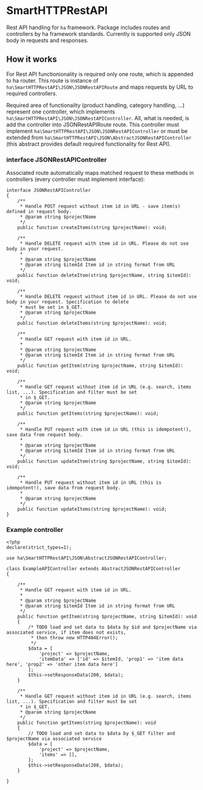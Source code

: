 # SmartHTTPRestAPI
Rest API handling for `ha` framework. Package includes routes and controllers by ha framework standards. Currently is supported only JSON body in requests and responses.

## How it works
For Rest API functionionality is required only one route, which is appended to ha router. This route is instance of `ha\SmartHTTPRestAPI\JSON\JSONRestAPIRoute` and maps requests by URL to required controllers.

Required area of functionality (product handling, category handling, ...) represent one controller, which implements `ha\SmartHTTPRestAPI\JSON\JSONRestAPIController`. All, what is needed, is add the controller into JSONRestAPIRoute route. This controller must implement `ha\SmartHTTPRestAPI\JSON\JSONRestAPIController` or must be extended from `ha\SmartHTTPRestAPI\JSON\AbstractJSONRestAPIController` (this abstract provides default required functionality for Rest API).


### interface JSONRestAPIController
Associated route automatically maps matched request to these methods in controllers (every controller must implement interface):

```
interface JSONRestAPIController
{
    /**
     * Handle POST request without item id in URL - save item(s) defined in request body.
     * @param string $projectName
     */
    public function createItems(string $projectName): void;

    /**
     * Handle DELETE request with item id in URL. Please do not use body in your request.
     *
     * @param string $projectName
     * @param string $itemId Item id in string format from URL
     */
    public function deleteItem(string $projectName, string $itemId): void;

    /**
     * Handle DELETE request without item id in URL. Please do not use body in your request. Specification to delete
     * must be set in $_GET.
     * @param string $projectName
     */
    public function deleteItems(string $projectName): void;

    /**
     * Handle GET request with item id in URL.
     *
     * @param string $projectName
     * @param string $itemId Item id in string format from URL
     */
    public function getItem(string $projectName, string $itemId): void;

    /**
     * Handle GET request without item id in URL (e.g. search, items list, ...). Specification and filter must be set
     * in $_GET.
     * @param string $projectName
     */
    public function getItems(string $projectName): void;

    /**
     * Handle PUT request with item id in URL (this is idempotent!), save data from request body.
     *
     * @param string $projectName
     * @param string $itemId Item id in string format from URL
     */
    public function updateItem(string $projectName, string $itemId): void;

    /**
     * Handle PUT request without item id in URL (this is idempotent!), save data from request body.
     *
     * @param string $projectName
     */
    public function updateItems(string $projectName): void;
}
```

### Example controller

```
<?php
declare(strict_types=1);

use ha\SmartHTTPRestAPI\JSON\AbstractJSONRestAPIController;

class ExampleAPIController extends AbstractJSONRestAPIController
{

    /**
     * Handle GET request with item id in URL.
     *
     * @param string $projectName
     * @param string $itemId Item id in string format from URL
     */
    public function getItem(string $projectName, string $itemId): void
    {
        /* TODO load and set data to $data by $id and $projectName via associated service, if item does not exists,
         * then throw new HTTP404Error();
         */
        $data = [
            'project' => $projectName,
            'itemData' => ['id' => $itemId, 'prop1' => 'item data here', 'prop2' => 'other item data here']
        ];
        $this->setResponseData(200, $data);
    }

    /**
     * Handle GET request without item id in URL (e.g. search, items list, ...). Specification and filter must be set
     * in $_GET.
     * @param string $projectName
     */
    public function getItems(string $projectName): void
    {
        // TODO load and set data to $data by $_GET filter and $projectName via associated service
        $data = [
            'project' => $projectName,
            'items' => [],
        ];
        $this->setResponseData(200, $data);
    }

}

```